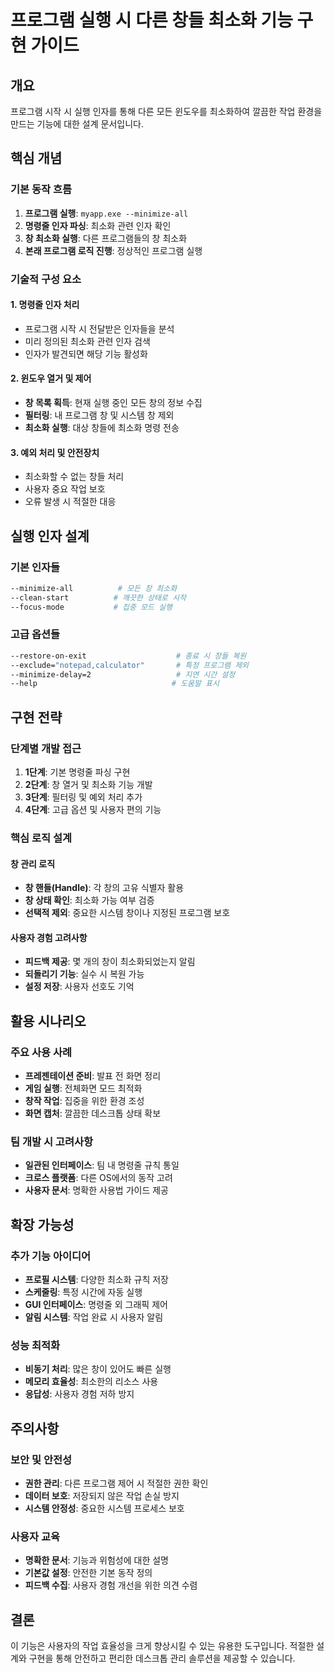 # 프로그램 실행 시 다른 창들 최소화 기능 구현 가이드

## 개요
프로그램 시작 시 실행 인자를 통해 다른 모든 윈도우를 최소화하여 깔끔한 작업 환경을 만드는 기능에 대한 설계 문서입니다.

## 핵심 개념

### 기본 동작 흐름
1. **프로그램 실행**: `myapp.exe --minimize-all`
2. **명령줄 인자 파싱**: 최소화 관련 인자 확인
3. **창 최소화 실행**: 다른 프로그램들의 창 최소화
4. **본래 프로그램 로직 진행**: 정상적인 프로그램 실행

### 기술적 구성 요소

#### 1. 명령줄 인자 처리
- 프로그램 시작 시 전달받은 인자들을 분석
- 미리 정의된 최소화 관련 인자 검색
- 인자가 발견되면 해당 기능 활성화

#### 2. 윈도우 열거 및 제어
- **창 목록 획득**: 현재 실행 중인 모든 창의 정보 수집
- **필터링**: 내 프로그램 창 및 시스템 창 제외
- **최소화 실행**: 대상 창들에 최소화 명령 전송

#### 3. 예외 처리 및 안전장치
- 최소화할 수 없는 창들 처리
- 사용자 중요 작업 보호
- 오류 발생 시 적절한 대응

## 실행 인자 설계

### 기본 인자들
```bash
--minimize-all          # 모든 창 최소화
--clean-start          # 깨끗한 상태로 시작
--focus-mode           # 집중 모드 실행
```

### 고급 옵션들
```bash
--restore-on-exit                    # 종료 시 창들 복원
--exclude="notepad,calculator"       # 특정 프로그램 제외
--minimize-delay=2                   # 지연 시간 설정
--help                              # 도움말 표시
```

## 구현 전략

### 단계별 개발 접근
1. **1단계**: 기본 명령줄 파싱 구현
2. **2단계**: 창 열거 및 최소화 기능 개발
3. **3단계**: 필터링 및 예외 처리 추가
4. **4단계**: 고급 옵션 및 사용자 편의 기능

### 핵심 로직 설계

#### 창 관리 로직
- **창 핸들(Handle)**: 각 창의 고유 식별자 활용
- **창 상태 확인**: 최소화 가능 여부 검증
- **선택적 제외**: 중요한 시스템 창이나 지정된 프로그램 보호

#### 사용자 경험 고려사항
- **피드백 제공**: 몇 개의 창이 최소화되었는지 알림
- **되돌리기 기능**: 실수 시 복원 가능
- **설정 저장**: 사용자 선호도 기억

## 활용 시나리오

### 주요 사용 사례
- **프레젠테이션 준비**: 발표 전 화면 정리
- **게임 실행**: 전체화면 모드 최적화
- **창작 작업**: 집중을 위한 환경 조성
- **화면 캡처**: 깔끔한 데스크톱 상태 확보

### 팀 개발 시 고려사항
- **일관된 인터페이스**: 팀 내 명령줄 규칙 통일
- **크로스 플랫폼**: 다른 OS에서의 동작 고려
- **사용자 문서**: 명확한 사용법 가이드 제공

## 확장 가능성

### 추가 기능 아이디어
- **프로필 시스템**: 다양한 최소화 규칙 저장
- **스케줄링**: 특정 시간에 자동 실행
- **GUI 인터페이스**: 명령줄 외 그래픽 제어
- **알림 시스템**: 작업 완료 시 사용자 알림

### 성능 최적화
- **비동기 처리**: 많은 창이 있어도 빠른 실행
- **메모리 효율성**: 최소한의 리소스 사용
- **응답성**: 사용자 경험 저하 방지

## 주의사항

### 보안 및 안전성
- **권한 관리**: 다른 프로그램 제어 시 적절한 권한 확인
- **데이터 보호**: 저장되지 않은 작업 손실 방지
- **시스템 안정성**: 중요한 시스템 프로세스 보호

### 사용자 교육
- **명확한 문서**: 기능과 위험성에 대한 설명
- **기본값 설정**: 안전한 기본 동작 정의
- **피드백 수집**: 사용자 경험 개선을 위한 의견 수렴

## 결론
이 기능은 사용자의 작업 효율성을 크게 향상시킬 수 있는 유용한 도구입니다. 적절한 설계와 구현을 통해 안전하고 편리한 데스크톱 관리 솔루션을 제공할 수 있습니다.